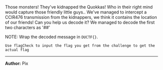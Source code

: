 Those monsters! They've kidnapped the Quokkas! Who in their right mind would capture those friendly little guys.. We've managed to intercept a CCIR476 transmission from the kidnappers, we think it contains the location of our friends! Can you help us decode it? We managed to decode the first two characters as '##'

NOTE: Wrap the decoded message in `DUCTF{}`.

``Use flagCheck to input the flag you get from the challenge to get the actual flag``

---
**Author:** Pix
